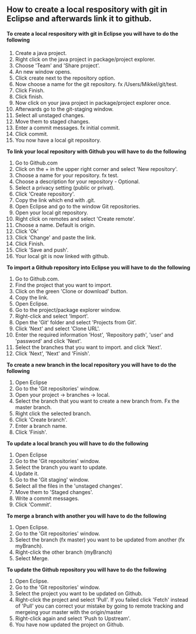 ## How to create a local respository with git in Eclipse and afterwards link it to github.



#### To create a local respository with git in Eclipse you will have to do the following

1. Create a java project.
2. Right click on the java project in package/project explorer.
3. Choose 'Team' and 'Share project'.
4. An new window opens.
5. Click create next to the repository option.
6. Now choose a name for the git repository. fx /Users/Mikkel/git/test.
7. Click Finish.
8. Click finish.
9. Now click on your java project in package/project explorer once.
10. Afterwards go to the git-staging window.
11. Select all unstaged changes.
12. Move them to staged changes.
13. Enter a commit messages. fx initial commit.
14. Click commit.
15. You now have a local git repository.

**To link your local repository with Github you will have to do the following**

1. Go to Github.com
2. Click on the + in the upper right corner and select 'New repository'.
3. Choose a name for your repository. fx test.
4. Choose a description for your repository - Optional.
5. Select a privacy setting (public or privat).
6. Click 'Create repository'.
7. Copy the link which end with .git.
8. Open Eclipse and go to the window Git repositories.
9. Open your local git repository.
10. Right click on remotes and select 'Create remote'.
11. Choose a name. Default is origin.
12. Click 'Ok'
13. Click 'Change' and paste the link.
14. Click Finish.
15. Click 'Save and push'.
16. Your local git is now linked with github.

**To import a Github repository into Eclipse you will have to do the following**

1. Go to Github.com.
2. Find the project that you want to import.
3. Click on the green 'Clone or download' button.
4. Copy the link.
5. Open Eclipse.
6. Go to the project/package explorer window.
7. Right-click and select 'Import'.
8. Open the 'Git' folder and select 'Projects from Git'.
9. Click 'Next' and select 'Clone URL'.
10. Enter the required information 'Host', 'Repository path', 'user' and 'password' and click 'Next'.
11. Select the branches that you want to import. and click 'Next'.
12. Click 'Next', 'Next' and 'Finish'.
  
**To create a new branch in the local repository you will have to do the following**

1. Open Eclipse
2. Go to the 'Git repositories' window.
3. Open your project -> branches -> local.
4. Select the branch that you want to create a new branch from. Fx the master branch.
5. Right click the selected branch.
6. Click 'Create branch'. 
7. Enter a branch name.
8. Click 'Finish'.

**To update a local branch you will have to do the following**

1. Open Eclipse
2. Go to the 'Git repositories' window.
3. Select the branch you want to update.
4. Update it.
5. Go to the 'Git staging' window.
6. Select all the files in the 'unstaged changes'.
7. Move them to 'Staged changes'.
8. Write a commit messages.
9. Click 'Commit'.

**To merge a branch with another you will have to do the following**

1. Open Eclipse.
2. Go to the 'Git repositories' window.
3. Select the branch (fx master) you want to be updated from another (fx myBranch).
4. Right-click the other branch (myBranch)
5. Select Merge.

**To update the Github repository you will have to do the following**

1. Open Eclipse.
2. Go to the 'Git repositories' window.
3. Select the project you want to be updated on Github.
4. Right-click the project and select 'Pull'. If you failed click 'Fetch' instead of 'Pull' you can correct your mistake by going to remote tracking and mergeing your master with the origin/master
5. Right-click again and select 'Push to Upstream'.
6. You have now updated the project on Github.

